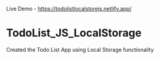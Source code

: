 Live Demo - https://todolistlocalstorejs.netlify.app/
# TodoList_JS_LocalStorage
Created the Todo List App using Local Storage functionality
